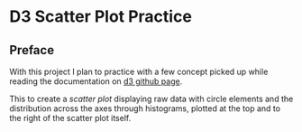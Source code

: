 # D3 Scatter Plot Practice

<!-- Link to the work-in-progress pen right [here](). -->

## Preface

With this project I plan to practice with a few concept picked up while reading the documentation on [d3 github page](https://github.com/d3).

This to create a _scatter plot_ displaying raw data with circle elements and the distribution across the axes through histograms, plotted at the top and to the right of the scatter plot itself.
